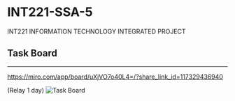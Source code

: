 # INT221-SSA-5
INT221 INFORMATION TECHNOLOGY INTEGRATED PROJECT

## Task Board 
---
https://miro.com/app/board/uXjVO7o40L4=/?share_link_id=117329436940

(Relay 1 day)
![Task Board](https://github.com/FhLk/INT221-SSA-5/blob/main/Week-Pre-Game/TaskBoard1.jpg)
